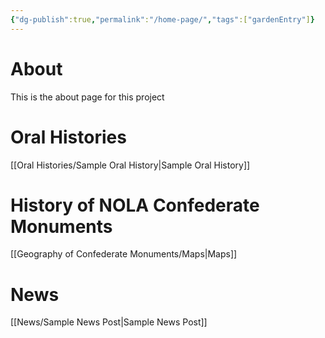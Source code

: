 ```yaml
---
{"dg-publish":true,"permalink":"/home-page/","tags":["gardenEntry"]}
---
```


# About
This is the about page for this project

# Oral Histories
[[Oral Histories/Sample Oral History\|Sample Oral History]]

# History of NOLA Confederate Monuments
[[Geography of Confederate Monuments/Maps\|Maps]]

# News
[[News/Sample News Post\|Sample News Post]]
